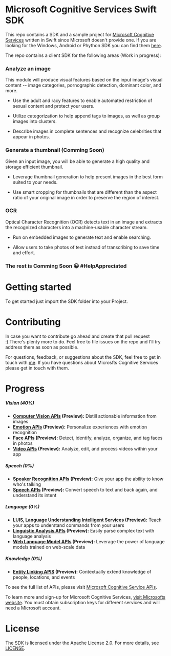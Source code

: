# Microsoft Cognitive Services Swift SDK

This repo contains a SDK and a sample project for [Microsoft Cognitive Services](<https://www.microsoft.com/cognitive-services>) written in Swift since Microsoft doesn't provide one.
If you are looking for the Windows, Android or Phython SDK you can find them [here](<https://github.com/Microsoft/ProjectOxford-ClientSDK/tree/master/Vision>).

The repo contains a client SDK for the following areas (Work in progress):  

### Analyze an image

This module will produce visual features based on the input image's visual
content -- image categories, pornographic detection, dominant color, and more.

-   Use the adult and racy features to enable automated restriction of sexual
    content and protect your users.

-   Utilize categorization to help append tags to images, as well as group
    images into clusters.

-   Describe images in complete sentences and recognize celebrities that appear in
    photos.

### Generate a thumbnail (Comming Soon)

Given an input image, you will be able to generate a high quality and storage
efficient thumbnail.

-   Leverage thumbnail generation to help present images in the best form suited
    to your needs.

-   Use smart cropping for thumbnails that are different than the aspect ratio
    of your original image in order to preserve the region of interest.

### OCR

Optical Character Recognition (OCR) detects text in an image and extracts the
recognized characters into a machine-usable character stream.

-   Run on embedded images to generate text and enable searching.

-   Allow users to take photos of text instead of transcribing to save time and
    effort.

### The rest is Comming Soon 😀 #HelpAppreciated 

Getting started
===============

To get started just import the SDK folder into your Project. 

Contributing
============
In case you want to contribute go ahead and create that pull request :).There's plenty more to do. Feel free to file issues on the repo and I'll try address them as soon as possible.

For questions, feedback, or suggestions about the SDK, feel free to get in touch with [me](mailto:vladidanila@me.com?Subject=Microsoft-Cognitive-Services-Swift-SDK&Body=Hi%20Vladimir%20). If you have questions about Microsfts Cognitive Services please get in touch with them.



Progress
========

##### Vision (40%)
-  **[Computer Vision APIs](<https://www.microsoft.com/cognitive-services/en-us/computer-vision-api>) (Preview):** Distill actionable information from images
-  **[Emotion APIs](<https://www.microsoft.com/cognitive-services/en-us/emotion-api>) (Preview):** Personalize experiences with emotion recognition
-  **[Face APIs](<https://www.microsoft.com/cognitive-services/en-us/face-api>) (Preview):** Detect, identify, analyze, organize, and tag faces in photos
-  **[Video APIs](<https://www.microsoft.com/cognitive-services/en-us/video-api>) (Preview):** Analyze, edit, and process videos within your app

##### Speech (0%)
-  **[Speaker Recognition APIs](<https://www.microsoft.com/cognitive-services/en-us/speaker-recognition-api>) (Preview):** Give your app the ability to know who's talking
-  **[Speech APIs](<https://www.microsoft.com/cognitive-services/en-us/speech-api>) (Preview):** Convert speech to text and back again, and understand its intent


##### Language (0%)
-  **[LUIS, Language Understanding Intelligent Services](<https://www.microsoft.com/cognitive-services/en-us/language-understanding-intelligent-service-luis>) (Preview):** Teach your apps to understand commands from your users
-  **[Linguistic Analysis APIs](<https://www.microsoft.com/cognitive-services/en-us/linguistic-analysis-api>) (Preview):** Easily parse complex text with language analysis
-  **[Web Language Model APIs](<https://www.microsoft.com/cognitive-services/en-us/web-language-model-api>) (Preview):** Leverage the power of language models trained on web-scale data

##### Knowledge (0%)
-  **[Entity Linking APIS](<https://www.microsoft.com/cognitive-services/en-us/entity-linking-intelligence-service>) (Preview):** Contextually extend knowledge of people, locations, and events

To see the full list of APIs, please visit [Microsoft Cognitive Service APIs](<https://www.microsoft.com/cognitive-services/en-us/apis>).

To learn more and sign-up for Microsoft Cognitive Services, [visit Microsofts
website](<https://www.microsoft.com/cognitive-services>). You must obtain subscription
keys for different services and will need a Microsoft account.


License
=======

The SDK is licensed under the Apache License 2.0. For more details, see
[LICENSE](<https://github.com/DanilaVladi/Microsoft-Cognitive-Services-Swift-SDK/blob/master/LICENSE>).
